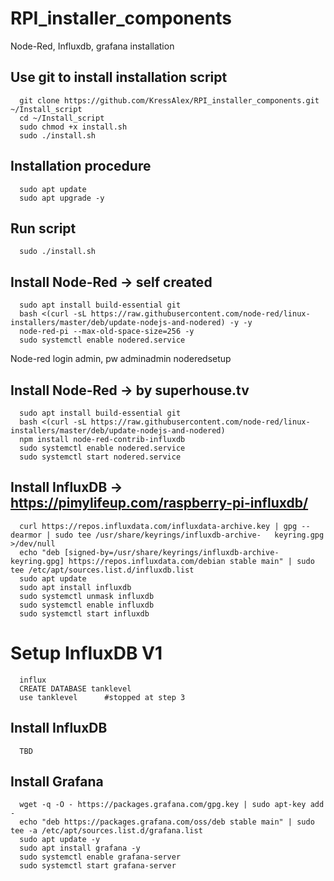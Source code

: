 # RPI_installer_components
Node-Red, Influxdb, grafana installation



## Use git to install installation script
      git clone https://github.com/KressAlex/RPI_installer_components.git ~/Install_script
      cd ~/Install_script
      sudo chmod +x install.sh
      sudo ./install.sh
      
## Installation procedure
      sudo apt update
      sudo apt upgrade -y

## Run script
      sudo ./install.sh

## Install Node-Red -> self created
      sudo apt install build-essential git
      bash <(curl -sL https://raw.githubusercontent.com/node-red/linux-installers/master/deb/update-nodejs-and-nodered) -y -y
      node-red-pi --max-old-space-size=256 -y 
      sudo systemctl enable nodered.service 

Node-red login admin, pw adminadmin
noderedsetup


## Install Node-Red -> by superhouse.tv
      sudo apt install build-essential git
      bash <(curl -sL https://raw.githubusercontent.com/node-red/linux-installers/master/deb/update-nodejs-and-nodered)
      npm install node-red-contrib-influxdb
      sudo systemctl enable nodered.service
      sudo systemctl start nodered.service



## Install InfluxDB -> https://pimylifeup.com/raspberry-pi-influxdb/

      curl https://repos.influxdata.com/influxdata-archive.key | gpg --dearmor | sudo tee /usr/share/keyrings/influxdb-archive-   keyring.gpg >/dev/null
      echo "deb [signed-by=/usr/share/keyrings/influxdb-archive-keyring.gpg] https://repos.influxdata.com/debian stable main" | sudo tee /etc/apt/sources.list.d/influxdb.list
      sudo apt update
      sudo apt install influxdb
      sudo systemctl unmask influxdb
      sudo systemctl enable influxdb
      sudo systemctl start influxdb

# Setup InfluxDB V1

      influx
      CREATE DATABASE tanklevel
      use tanklevel      #stopped at step 3

      
## Install InfluxDB
      TBD 
      
## Install Grafana
      wget -q -O - https://packages.grafana.com/gpg.key | sudo apt-key add - 
      echo "deb https://packages.grafana.com/oss/deb stable main" | sudo tee -a /etc/apt/sources.list.d/grafana.list
      sudo apt update -y
      sudo apt install grafana -y
      sudo systemctl enable grafana-server
      sudo systemctl start grafana-server



      
